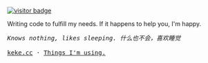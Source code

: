 <!-- <img align="right" src="https://github-readme-stats.vercel.app/api?username=Bernankez&show_icons=true&icon_color=CE1D2D&text_color=718096&bg_color=ffffff&hide_title=true" /> -->

[![visitor badge](https://badge.keke.cc/api/github.com/bernankez)](https://github.com/Bernankez/visitor-badge)

Writing code to fulfill my needs. If it happens to help you, I'm happy.

<i>
  <samp>
    Knows nothing, likes sleeping. 什么也不会，喜欢睡觉
  </samp>
</i>

<br>
<br>

<samp>
  <a href="https://keke.cc/" target="_blank">keke.cc</a> · 
  <a href="https://github.com/Bernankez/use" target="_blank">Things I'm using.</a>
</samp>
